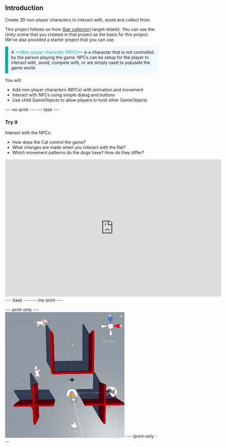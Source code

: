 ## Introduction

Create 3D non-player characters to interact with, avoid and collect from. 

This project follows on from [Star collector](https://projects.raspberrypi.org/en/projects/star-collector/0){:target=blank}. You can use the Unity scene that you created in that project as the basis for this project. We’ve also provided a starter project that you can use.

<p style="border-left: solid; border-width:10px; border-color: #0faeb0; background-color: aliceblue; padding: 10px;">
A <span style="color: #0faeb0">**Non-player character (NPC)**</span> is a character that is not controlled by the person playing the game. NPCs can be setup for the player to interact with, avoid, compete with, or are simply used to populate the game world.
</p>

You will:
+ Add non-player characters (NPCs) with animation and movement
+ Interact with NPCs using simple dialog and buttons
+ Use child GameObjects to allow players to hold other GameObjects

--- no-print ---
--- task ---
### Try it

Interact with the NPCs:
+ How does the Cat control the game? 
+ What changes are made when you interact with the Rat? 
+ Which movement patterns do the dogs have? How do they differ? 

<iframe allowtransparency="true" width="710" height="450" src="https://non-player-characters-basic.rpfilt.repl.co" frameborder="0"></iframe>
--- /task ---
--- /no-print ---

--- print-only ---
![The Scene view with a top-down angle showing the scene with Player character, Gamemaster, 2 enemy dogs and an ally rat. There are wall obstacles and 3 stars to collect. The Player and Rat have shields on them.](images/showcase_static.png)
--- /print-only ---
